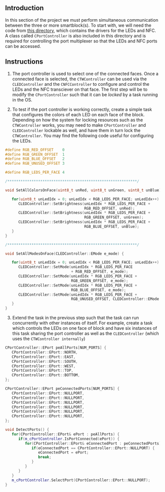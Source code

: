 ## Introduction
In this section of the project we must perform simultaneous communication between the three or more smartblock(s). To start with, we will need the code from [this directory](../code/block-peripheral-controllers), which contains the drivers for the LEDs and NFC. A class called `CPortController` is also included in this directory and is required for controlling the port multiplexer so that the LEDs and NFC ports can be accessed.

## Instructions
1. The port controller is used to select one of the connected faces. Once a connected face is selected, the `CTWController` can be used via the `CLEDController` and the `CNFCController` to configure and control the LEDs and the NFC transciever on that face. The first step will be to modify the `CPortController` such that it can be _locked_ by a task running in the OS.

2. To test if the port controller is working correctly, create a simple task that configures the colors of each LED on each face of the block. Depending on how the system for locking resources such as the `CTWController` works, you may need to make `CPortController` and `CLEDController` lockable as well, and have them in turn lock the `CTWController`. You may find the following code useful for configuring the LEDs.

```c++
#define RGB_RED_OFFSET    0
#define RGB_GREEN_OFFSET  1
#define RGB_BLUE_OFFSET   2
#define RGB_UNUSED_OFFSET 3

#define RGB_LEDS_PER_FACE 4

/***********************************************************/

void SetAllColorsOnFace(uint8_t unRed, uint8_t unGreen, uint8_t unBlue) {

   for(uint8_t unLedIdx = 0; unLedIdx < RGB_LEDS_PER_FACE; unLedIdx++) {
      CLEDController::SetBrightness(unLedIdx * RGB_LEDS_PER_FACE +
                                    RGB_RED_OFFSET, unRed);
      CLEDController::SetBrightness(unLedIdx * RGB_LEDS_PER_FACE +
                                    RGB_GREEN_OFFSET, unGreen);
      CLEDController::SetBrightness(unLedIdx * RGB_LEDS_PER_FACE +
                                    RGB_BLUE_OFFSET, unBlue);
   }
}

/***********************************************************/

void SetAllModesOnFace(CLEDController::EMode e_mode) {

   for(uint8_t unLedIdx = 0; unLedIdx < RGB_LEDS_PER_FACE; unLedIdx++) {
      CLEDController::SetMode(unLedIdx * RGB_LEDS_PER_FACE 
                              + RGB_RED_OFFSET, e_mode);
      CLEDController::SetMode(unLedIdx * RGB_LEDS_PER_FACE +
                              RGB_GREEN_OFFSET, e_mode);
      CLEDController::SetMode(unLedIdx * RGB_LEDS_PER_FACE +
                              RGB_BLUE_OFFSET, e_mode);
      CLEDController::SetMode(unLedIdx * RGB_LEDS_PER_FACE +
                              RGB_UNUSED_OFFSET, CLEDController::EMode::OFF);
   }
}

```

3. Extend the task in the previous step such that the task can run concurrently with other instances of itself. For example, create a task which controls the LEDs on one face of block and have six instances of this task sharing the port controller as well as the  `CLEDController` (which uses the `CTWController internally`)

```c++
CPortController::EPort peAllPorts[NUM_PORTS] {
   CPortController::EPort::NORTH,
   CPortController::EPort::EAST,
   CPortController::EPort::SOUTH,
   CPortController::EPort::WEST,
   CPortController::EPort::TOP,
   CPortController::EPort::BOTTOM,
};

CPortController::EPort peConnectedPorts[NUM_PORTS] {
   CPortController::EPort::NULLPORT,
   CPortController::EPort::NULLPORT,
   CPortController::EPort::NULLPORT,
   CPortController::EPort::NULLPORT,
   CPortController::EPort::NULLPORT,
   CPortController::EPort::NULLPORT,
};

void DetectPorts() {
   for(CPortController::EPort& ePort : peAllPorts) {
      if(m_cPortController.IsPortConnected(ePort)) {
         for(CPortController::EPort& eConnectedPort : peConnectedPorts) {
            if(eConnectedPort == CPortController::EPort::NULLPORT) {
               eConnectedPort = ePort;
               break;
            }
         }         
      }
   }
   m_cPortController.SelectPort(CPortController::EPort::NULLPORT);
}
```

